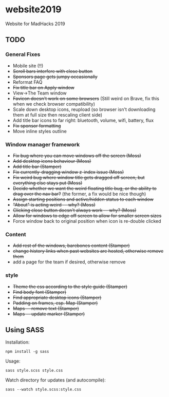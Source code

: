 # website2019
Website for MadHacks 2019

## TODO

### General Fixes
* Mobile site (!!)
* ~~Scroll bars interfere with close button~~
* ~~Sponsors page gets jumpy occasionally~~
* Reformat FAQ
* ~~Fix title bar on Apply window~~
* View->The Team window
* ~~Favicon doesn't work on some browsers~~ (Still weird on Brave, fix this when we check browser compatibility)
* Scale down desktop icons, reupload (so browser isn't downloading them at full size then rescaling client side)
* Add title bar icons to far right: bluetooth, volume, wifi, battery, flux
* ~~Fix sponsor formatting~~
* Move inline styles outline

### Window manager framework
* ~~Fix bug where you can move windows off the screen (Moss)~~
* ~~Add desktop icons behaviour (Moss)~~
* ~~Add title bar (Stamper)~~
* ~~Fix currently-dragging window z-index issue (Moss)~~
* ~~Fix weird bug where window title gets dragged off screen, but everything else stays put (Moss)~~
* ~~Decide whether we want the weird floating title bug, or the ability to drag over the nav bar?~~ (the former, a fix would be nice though)
* ~~Assign starting positions and active/hidden status to each window~~
* ~~"About" is acting weird -- why? (Moss)~~
* ~~Clicking close button doesn't always work -- why? (Moss)~~
* ~~Allow for windows to edge off screen to allow for smaller screen sizes~~
* Force window back to original position when icon is re-double clicked

### Content
* ~~Add rest of the windows, barebones content (Stamper)~~
* ~~change history links when past websites are hosted, otherwise remove them~~
* add a page for the team if desired, otherwise remove

### style
* ~~Theme the css according to the style guide (Stamper)~~
* ~~Find body font (Stamper)~~
* ~~Find appropriate desktop icons (Stamper)~~
* ~~Padding on frames, esp. Map (Stamper)~~
* ~~Maps -- remove text (Stamper)~~
* ~~Maps -- update marker (Stamper)~~

## Using SASS
Installation:
```
npm install -g sass
```

Usage:
```
sass style.scss style.css
```

Watch directory for updates (and autocompile):
```
sass --watch style.scss:style.css
```